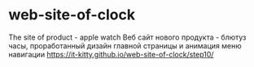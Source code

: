 # web-site-of-clock
The site of product - apple watch
Веб сайт нового продукта - блютуз часы, проработанный дизайн главной страницы и анимация меню навигации
https://it-kitty.github.io/web-site-of-clock/step10/
